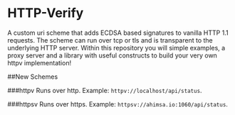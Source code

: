 HTTP-Verify
===========

A custom uri scheme that adds ECDSA based signatures to vanilla HTTP 1.1 requests.
The scheme can run over tcp or tls and is transparent to the underlying HTTP server.
Within this repository you will simple examples, a proxy server and a library with useful constructs to build your very own httpv implementation!


##New Schemes

###httpv
Runs over http. Example: `httpv://localhost/api/status`.

###httpsv
Runs over https. Example: `httpsv://ahimsa.io:1060/api/status`.
